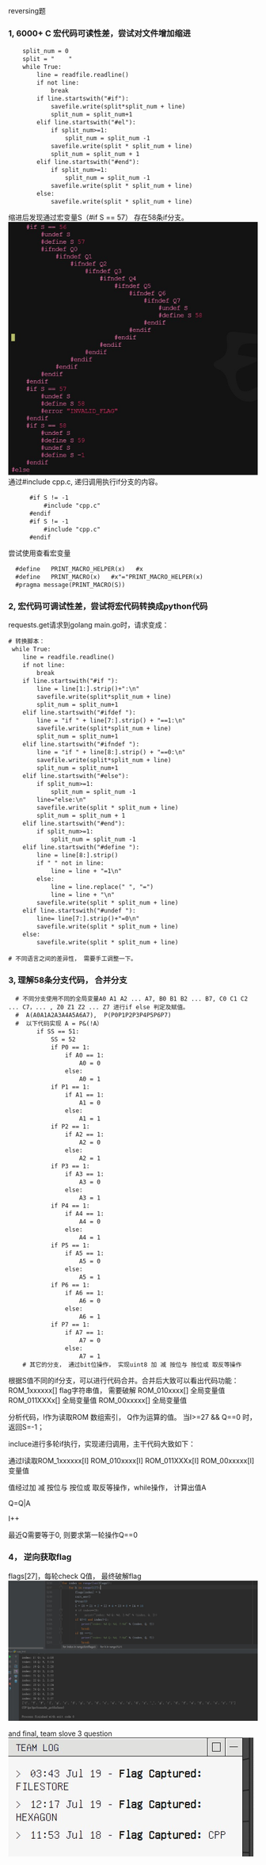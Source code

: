 reversing题


### 1,  6000+ C 宏代码可读性差，尝试对文件增加缩进
```
    split_num = 0
    split = "    "
    while True:
        line = readfile.readline()
        if not line:
            break
        if line.startswith("#if"):
            savefile.write(split*split_num + line)
            split_num = split_num+1
        elif line.startswith("#el"):
            if split_num>=1:
                split_num = split_num -1
            savefile.write(split * split_num + line)
            split_num = split_num + 1
        elif line.startswith("#end"):
            if split_num>=1:
                split_num = split_num -1
            savefile.write(split * split_num + line)
        else:
            savefile.write(split * split_num + line)
```
缩进后发现通过宏变量S（#if S == 57） 存在58条if分支。
![alt text](cpp1.jpg)
通过#include cpp.c, 递归调用执行if分支的内容。
```
      #if S != -1
          #include "cpp.c"
      #endif
      #if S != -1
          #include "cpp.c"
      #endif
```

尝试使用查看宏变量
```
  #define   PRINT_MACRO_HELPER(x)   #x  
  #define   PRINT_MACRO(x)   #x"="PRINT_MACRO_HELPER(x)  
  #pragma message(PRINT_MACRO(S))
```

### 2, 宏代码可调试性差，尝试将宏代码转换成python代码

requests.get请求到golang main.go时，请求变成：
  ```
 # 转换脚本：
   while True:
      line = readfile.readline()
      if not line:
          break
      if line.startswith("#if "):
          line = line[1:].strip()+":\n"
          savefile.write(split*split_num + line)
          split_num = split_num+1
      elif line.startswith("#ifdef "):
          line = "if " + line[7:].strip() + "==1:\n"
          savefile.write(split*split_num + line)
          split_num = split_num+1
      elif line.startswith("#ifndef "):
          line = "if " + line[8:].strip() + "==0:\n"
          savefile.write(split*split_num + line)
          split_num = split_num+1
      elif line.startswith("#else"):
          if split_num>=1:
              split_num = split_num -1
          line="else:\n"
          savefile.write(split * split_num + line)
          split_num = split_num + 1
      elif line.startswith("#end"):
          if split_num>=1:
              split_num = split_num -1
      elif line.startswith("#define "):
          line = line[8:].strip()
          if " " not in line:
              line = line + "=1\n"
          else:
              line = line.replace(" ", "=")
              line = line + "\n"
          savefile.write(split * split_num + line)
      elif line.startswith("#undef "):
          line= line[7:].strip()+"=0\n"
          savefile.write(split * split_num + line)
      else:
          savefile.write(split * split_num + line)
  
  # 不同语言之间的差异性， 需要手工调整一下。
 
  ```

### 3,  理解58条分支代码， 合并分支
```
  # 不同分支使用不同的全局变量A0 A1 A2 ... A7, B0 B1 B2 ... B7, C0 C1 C2 ... C7，... , Z0 Z1 Z2 ... Z7 进行if else 判定及赋值。
  #  A(A0A1A2A3A4A5A6A7),  P(P0P1P2P3P4P5P6P7)
  #  以下代码实现 A = P&(!A）        
        if SS == 51:
            SS = 52
            if P0 == 1:
                if A0 == 1:
                    A0 = 0
                else:
                    A0 = 1
            if P1 == 1:
                if A1 == 1:
                    A1 = 0
                else:
                    A1 = 1
            if P2 == 1:
                if A2 == 1:
                    A2 = 0
                else:
                    A2 = 1
            if P3 == 1:
                if A3 == 1:
                    A3 = 0
                else:
                    A3 = 1
            if P4 == 1:
                if A4 == 1:
                    A4 = 0
                else:
                    A4 = 1
            if P5 == 1:
                if A5 == 1:
                    A5 = 0
                else:
                    A5 = 1
            if P6 == 1:
                if A6 == 1:
                    A6 = 0
                else:
                    A6 = 1
            if P7 == 1:
                if A7 == 1:
                    A7 = 0
                else:
                    A7 = 1
    # 其它的分支， 通过bit位操作， 实现uint8 加 减 按位与 按位或 取反等操作
```
根据S值不同的if分支，可以进行代码合并。合并后大致可以看出代码功能：
ROM_1xxxxxx\[\]         flag字符串值， 需要破解
ROM_010xxxx\[\]         全局变量值
ROM_011XXXx\[\]         全局变量值
ROM_00xxxxx\[\]         全局变量值

分析代码，I作为读取ROM 数组索引， Q作为运算的值。 当I>=27 && Q==0 时，返回S=-1；


incluce进行多轮if执行，实现递归调用，主干代码大致如下：


   通过I读取ROM_1xxxxxx\[I\]  ROM_010xxxx\[I\]  ROM_011XXXx\[I\]  ROM_00xxxxx\[I\] 变量值
   
   
   值经过加 减 按位与 按位或 取反等操作，while操作， 计算出值A
   
   
   Q=Q|A
   
   
   I++
   
   
 最近Q需要等于0, 则要求第一轮操作Q==0


### 4， 逆向获取flag
flags\[27\]，每轮check Q值， 最终破解flag
![alt text](cpp2.jpg)

and final, team slove 3 question
![alt text](cpp3.jpg)
     
